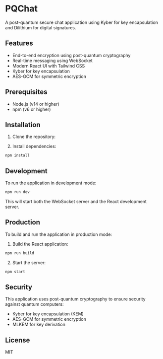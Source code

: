 # PQChat

A post-quantum secure chat application using Kyber for key encapsulation and Dilithium for digital signatures.

## Features

- End-to-end encryption using post-quantum cryptography
- Real-time messaging using WebSocket
- Modern React UI with Tailwind CSS
- Kyber for key encapsulation
- AES-GCM for symmetric encryption

## Prerequisites

- Node.js (v14 or higher)
- npm (v6 or higher)

## Installation

1. Clone the repository:

2. Install dependencies:

```bash
npm install
```

## Development

To run the application in development mode:

```bash
npm run dev
```

This will start both the WebSocket server and the React development server.

## Production

To build and run the application in production mode:

1. Build the React application:

```bash
npm run build
```

2. Start the server:

```bash
npm start
```

## Security

This application uses post-quantum cryptography to ensure security against quantum computers:

- Kyber for key encapsulation (KEM)
- AES-GCM for symmetric encryption
- MLKEM for key derivation

## License

MIT
